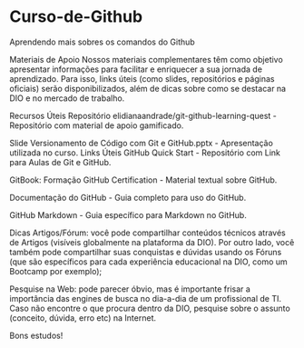 # Curso-de-Github
Aprendendo mais sobres os comandos do Github


Materiais de Apoio 
Nossos materiais complementares têm como objetivo apresentar informações para facilitar e enriquecer a sua jornada de aprendizado. Para isso, links úteis (como slides, repositórios e páginas oficiais) serão disponibilizados, além de dicas sobre como se destacar na DIO e no mercado de trabalho. 

Recursos Úteis 
Repositório 
elidianaandrade/git-github-learning-quest - Repositório com material de apoio gamificado.

Slide 
Versionamento de Código com Git e GitHub.pptx - Apresentação utilizada no curso.
Links Úteis
GitHub Quick Start - Repositório com Link para Aulas de Git e GitHub.

GitBook: Formação GitHub Certification - Material textual sobre GitHub. 

Documentação do GitHub - Guia completo para uso do GitHub.

GitHub Markdown - Guia específico para Markdown no GitHub.

Dicas
Artigos/Fórum: você pode compartilhar conteúdos técnicos através de Artigos (visíveis globalmente na plataforma da DIO). Por outro lado, você também pode compartilhar suas conquistas e dúvidas usando os Fóruns (que são específicos para cada experiência educacional na DIO, como um Bootcamp por exemplo); 

Pesquise na Web: pode parecer óbvio, mas é importante frisar a importância das engines de busca no dia-a-dia de um profissional de TI. Caso não encontre o que procura dentro da DIO, pesquise sobre o assunto (conceito, dúvida, erro etc) na Internet. 

Bons estudos! 
